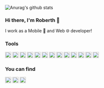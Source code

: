 ![Anurag's github stats](https://github-readme-stats.vercel.app/api?username=eliut98&hide=["contribs"])

### Hi there, I'm Roberth 👋

I work as a Mobile 📱 and Web 🌐 developer!

### Tools
<p><img src="https://konpa.github.io/devicon/devicon.git/icons/vuejs/vuejs-original-wordmark.svg" alt="vuejs" width="20" height="20"/> <img src="https://konpa.github.io/devicon/devicon.git/icons/react/react-original-wordmark.svg" alt="react" width="20" height="20"/> <img src="https://konpa.github.io/devicon/devicon.git/icons/bootstrap/bootstrap-plain.svg" alt="bootstrap" width="20" height="20"/> <img src="https://konpa.github.io/devicon/devicon.git/icons/html5/html5-original-wordmark.svg" alt="html5" width="20" height="20"/> <img src="https://konpa.github.io/devicon/devicon.git/icons/java/java-original-wordmark.svg" alt="java" width="20" height="20"/> <img src="https://konpa.github.io/devicon/devicon.git/icons/javascript/javascript-original.svg" alt="javascript" width="20" height="20"/> <img src="https://konpa.github.io/devicon/devicon.git/icons/typescript/typescript-original.svg" alt="typescript" width="20" height="20"/> <img src="https://konpa.github.io/devicon/devicon.git/icons/laravel/laravel-plain-wordmark.svg" alt="laravel" width="20" height="20"/> <img src="https://konpa.github.io/devicon/devicon.git/icons/mongodb/mongodb-original-wordmark.svg" alt="mongodb" width="20" height="20"/> <img src="https://konpa.github.io/devicon/devicon.git/icons/mysql/mysql-original-wordmark.svg" alt="mysql" width="20" height="20"/> <img src="https://konpa.github.io/devicon/devicon.git/icons/php/php-original.svg" alt="php" width="20" height="20"/> <img src="https://konpa.github.io/devicon/devicon.git/icons/sass/sass-original.svg" alt="sass" width="20" height="20"/> <img src="https://konpa.github.io/devicon/devicon.git/icons/nodejs/nodejs-original-wordmark.svg" alt="nodejs" width="20" height="20"/></p><p align="center">
</p>

### You can find
<p>
<a href="https://dev.to/eliut98" target="blank"><img align="center" src="https://cdn.jsdelivr.net/npm/simple-icons@3.0.1/icons/dev-dot-to.svg" alt="eliut98" height="20" width="20" /></a>
<a href="https://codesandbox.com/eliut98" target="blank"><img align="center" src="https://cdn.jsdelivr.net/npm/simple-icons@3.0.1/icons/codesandbox.svg" alt="eliut98" height="20" width="20" /></a>
<a href="https://instagram.com/roberth18_02" target="blank"><img align="center" src="https://cdn.jsdelivr.net/npm/simple-icons@3.0.1/icons/instagram.svg" alt="roberth18_02" height="20" width="20" /></a>
</p>


